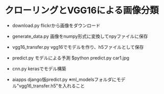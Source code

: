 # クローリングとVGG16による画像分類

- download.py 
flickrから画像をダウンロード

- generate_data.py 
画像をnumpy形式に変換してnpyファイルに保存

- vgg16_transfer.py 
vgg16でモデルを作り、h5ファイルとして保存

- predict.py 
モデルによる予測 
$python predict.py car1.jpg

- cnn.py 
kerasでモデル構築

- aiapps 
django版predict.py 
※ml_modelsフォルダにモデル"vgg16_transfer.h5"を入れること

